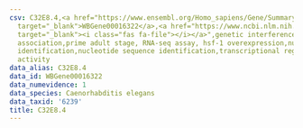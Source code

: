 ```yaml
---
csv: C32E8.4,<a href="https://www.ensembl.org/Homo_sapiens/Gene/Summary?db=core;g=WBGene00016322"
  target="_blank">WBGene00016322</a>,<a href="https://www.ncbi.nlm.nih.gov/pubmed/30894454"
  target="_blank"><i class="fas fa-file"></i></a>",genetic interference,functional
  association,prime adult stage, RNA-seq assay, hsf-1 overexpression,nucleotide sequence
  identification,nucleotide sequence identification,transcriptional regulation,up-regulates
  activity
data_alias: C32E8.4
data_id: WBGene00016322
data_numevidence: 1
data_species: Caenorhabditis elegans
data_taxid: '6239'
title: C32E8.4
---
```

